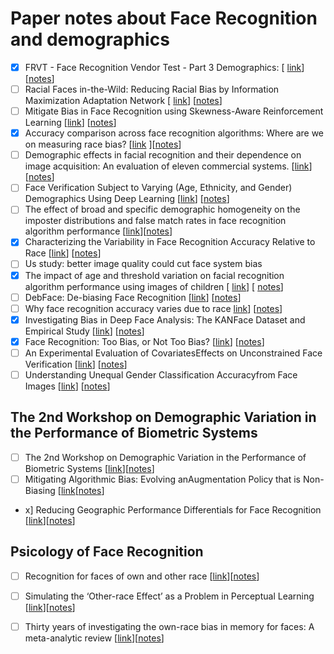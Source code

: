 # Paper notes about Face Recognition and demographics

 - [x] FRVT - Face Recognition Vendor Test - Part 3 Demographics: [ [link](https://nvlpubs.nist.gov/nistpubs/ir/2019/NIST.IR.8280.pdf)] [[notes](./FRVT_demographic.md)]
 - [ ] Racial Faces in-the-Wild: Reducing Racial Bias by Information Maximization Adaptation Network [ [link](https://arxiv.org/pdf/1812.00194.pdf)] [[notes]()]
 - [ ] Mitigate Bias in Face Recognition using Skewness-Aware Reinforcement Learning [[link](https://arxiv.org/pdf/1911.10692.pdf)] [[notes]()]
 - [x] Accuracy comparison across face recognition algorithms: Where are we on measuring race bias? [[link](https://arxiv.org/abs/1912.07398) ][[notes](./accuracy_comparison_across_face_recognition_algorithms.md)]
 - [ ] Demographic effects in facial recognition and their dependence on image acquisition: An evaluation of eleven commercial systems. [[link](https://ieeexplore.ieee.org/document/8636231)] [[notes]()]
 - [ ] Face Verification Subject to Varying (Age, Ethnicity, and Gender) Demographics Using Deep Learning [[link](https://www.hilarispublisher.com/open-access/face-verification-subject-to-varying-age-ethnicity-and-genderdemographics-using-deep-learning-2155-6180-1000323.pdf)] [[notes]()]
 - [ ] The effect of broad and specific demographic homogeneity on the imposter distributions and false match rates in face recognition algorithm performance [[link](https://mdtf.org/publications/broad-and-specific-homogeneity.pdf)][[notes]()]
 - [x] Characterizing the Variability in Face Recognition Accuracy Relative to Race [[link](https://arxiv.org/abs/1904.07325)] [[notes](./characterizing_the_variability_in_face.md)]
 - [ ] Us study: better image quality could cut face system bias
 - [x] The impact of age and threshold variation on facial recognition algorithm performance using images of children  [ [link](https://ieeexplore.ieee.org/document/8411225)] [ [notes](./the_impact_of_age_and_threshold.md)]
 - [ ] DebFace: De-biasing Face Recognition [[link](https://arxiv.org/abs/1911.08080)] [[notes]()]
 - [ ] Why face recognition accuracy varies due to race [link](https://www.sciencedirect.com/science/article/abs/pii/S0969476519301146)] [[notes]()]
 - [x] Investigating Bias in Deep Face Analysis: The KANFace Dataset and Empirical Study [[link](https://arxiv.org/abs/2005.07302)] [[notes](./investigating_bias_in_deep_face_analysis.md)]
 - [x] Face Recognition: Too Bias, or Not Too Bias? [[link](https://arxiv.org/pdf/2002.06483.pdf)] [[notes](./too_bias_or_not_too_bias.md)]
 - [ ] An Experimental Evaluation of CovariatesEffects on Unconstrained Face Verification [[link](https://arxiv.org/pdf/1808.05508.pdf)] [[notes]()]
 - [ ] Understanding Unequal Gender Classification Accuracyfrom Face Images [[link](https://arxiv.org/pdf/1812.00099.pdf)] [[notes]()]
 
## The 2nd Workshop on Demographic Variation in the Performance of Biometric Systems

 - [ ] The 2nd Workshop on Demographic Variation in the Performance of Biometric Systems [[link](https://arxiv.org/pdf/2002.00065.pdf)][[notes]()]
 - [ ] Mitigating Algorithmic Bias: Evolving anAugmentation Policy that is Non-Biasing [[link](http://openaccess.thecvf.com/content_WACVW_2020/papers/w1/Smith_Mitigating_Algorithmic_Bias_Evolving_an_Augmentation_Policy_that_is_Non-Biasing_WACVW_2020_paper.pdf)[[notes]()]
 -  x] Reducing Geographic Performance Differentials for Face Recognition [[link](https://arxiv.org/pdf/2002.12093.pdf)][[notes]()]
 
 
## Psicology of Face Recognition

 - [ ] Recognition for faces of own and other race [[link](https://psycnet.apa.org/record/1970-03560-001)][[notes]()]
 - [ ] Simulating the ‘Other-race Effect’ as a Problem in Perceptual Learning [[link](https://www.researchgate.net/publication/261693748_Simulating_the_'Other-race_Effect'_as_a_Problem_in_Perceptual_Learning)][[notes]()]
 - [ ] Thirty years of investigating the own-race bias in memory for faces: A meta-analytic review [[link](https://psycnet.apa.org/record/2001-14540-001)][[notes]()]



